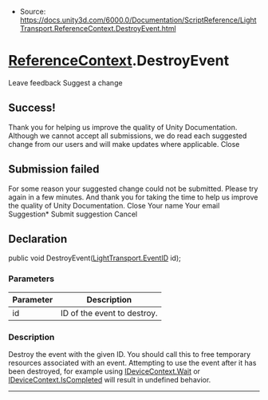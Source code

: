 * Source: https://docs.unity3d.com/6000.0/Documentation/ScriptReference/LightTransport.ReferenceContext.DestroyEvent.html

#  [ReferenceContext](https://docs.unity3d.com/6000.0/Documentation/ScriptReference/LightTransport.ReferenceContext.html).DestroyEvent
Leave feedback
Suggest a change
## Success!
Thank you for helping us improve the quality of Unity Documentation. Although we cannot accept all submissions, we do read each suggested change from our users and will make updates where applicable.
Close
## Submission failed
For some reason your suggested change could not be submitted. Please <a>try again</a> in a few minutes. And thank you for taking the time to help us improve the quality of Unity Documentation.
Close
Your name Your email Suggestion* Submit suggestion
Cancel
## Declaration
public void DestroyEvent([LightTransport.EventID](https://docs.unity3d.com/6000.0/Documentation/ScriptReference/LightTransport.EventID.html) id); 
### Parameters
Parameter | Description  
---|---  
id | ID of the event to destroy.  
### Description
Destroy the event with the given ID. You should call this to free temporary resources associated with an event. Attempting to use the event after it has been destroyed, for example using [IDeviceContext.Wait](https://docs.unity3d.com/6000.0/Documentation/ScriptReference/LightTransport.IDeviceContext.Wait.html) or [IDeviceContext.IsCompleted](https://docs.unity3d.com/6000.0/Documentation/ScriptReference/LightTransport.IDeviceContext.IsCompleted.html) will result in undefined behavior.
* * *
